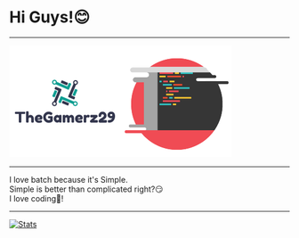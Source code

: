 # Hi Guys!😊

---

![logo](https://github.com/TheGamerz29/thegamerz29.github.io/raw/images/Logo.png)![code](https://github.com/TheGamerz29/thegamerz29.github.io/raw/images/CODE.png)

---

I love batch because it's Simple.<br>
Simple is better than complicated right?😏<br>
I love coding💖!<br>

---

[![Stats](https://github-readme-stats.vercel.app/api?username=thegamerz29&show_icons=true&theme=cobalt&hide=contribs)](https://github.com/anuraghazra/github-readme-stats)
